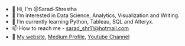 - 👋 Hi, I’m @Sarad-Shrestha
- 👀 I’m interested in Data Science, Analytics, Visualization and Writing.
- 🌱 I’m currently learning Python, Tableau, SQL and Alteryx.
- 📫 How to reach me - sarad_shr11@hotmail.com
- 💞️ <a href="https://saradshrestha321.wixsite.com/saradshr11">My website</a>, <a href="https://medium.com/@saradshrestha321">Medium Profile</a>, <a href="https://www.youtube.com/channel/UCXqXByt53tZHiXslRj24nsA">Youtube Channel</a>

<!---
Sarad-Shrestha/Sarad-Shrestha is a ✨ special ✨ repository because its `README.md` (this file) appears on your GitHub profile.
You can click the Preview link to take a look at your changes.
--->
